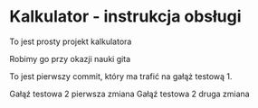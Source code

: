 # Kalkulator - instrukcja obsługi

To jest prosty projekt kalkulatora

Robimy go przy okazji nauki gita

To jest pierwszy commit, który ma trafić na gałąż testową 1.

Gałąź testowa 2 pierwsza zmiana
Gałąź testowa 2 druga zmiana